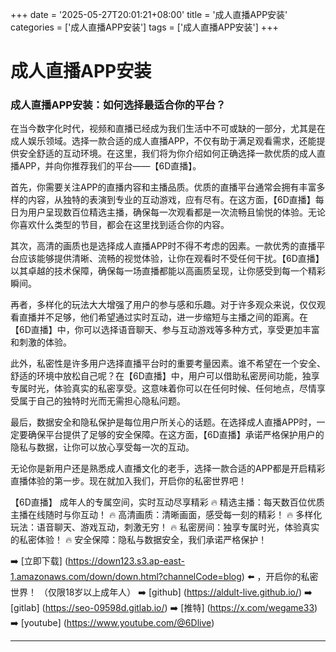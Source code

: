 +++
date = '2025-05-27T20:01:21+08:00'
title = '成人直播APP安装'
categories = ['成人直播APP安装']
tags = ['成人直播APP安装']
+++

# 成人直播APP安装

### 成人直播APP安装：如何选择最适合你的平台？

在当今数字化时代，视频和直播已经成为我们生活中不可或缺的一部分，尤其是在成人娱乐领域。选择一款合适的成人直播APP，不仅有助于满足观看需求，还能提供安全舒适的互动环境。在这里，我们将为你介绍如何正确选择一款优质的成人直播APP，并向你推荐我们的平台——【6D直播】。

首先，你需要关注APP的直播内容和主播品质。优质的直播平台通常会拥有丰富多样的内容，从独特的表演到专业的互动游戏，应有尽有。在这方面，【6D直播】每日为用户呈现数百位精选主播，确保每一次观看都是一次流畅且愉悦的体验。无论你喜欢什么类型的节目，都会在这里找到适合你的内容。

其次，高清的画质也是选择成人直播APP时不得不考虑的因素。一款优秀的直播平台应该能够提供清晰、流畅的视觉体验，让你在观看时不受任何干扰。【6D直播】以其卓越的技术保障，确保每一场直播都能以高画质呈现，让你感受到每一个精彩瞬间。

再者，多样化的玩法大大增强了用户的参与感和乐趣。对于许多观众来说，仅仅观看直播并不足够，他们希望通过实时互动，进一步缩短与主播之间的距离。在【6D直播】中，你可以选择语音聊天、参与互动游戏等多种方式，享受更加丰富和刺激的体验。

此外，私密性是许多用户选择直播平台时的重要考量因素。谁不希望在一个安全、舒适的环境中放松自己呢？在【6D直播】中，用户可以借助私密房间功能，独享专属时光，体验真实的私密享受。这意味着你可以在任何时候、任何地点，尽情享受属于自己的独特时光而无需担心隐私问题。

最后，数据安全和隐私保护是每位用户所关心的话题。在选择成人直播APP时，一定要确保平台提供了足够的安全保障。在这方面，【6D直播】承诺严格保护用户的隐私与数据，让你可以放心享受每一次的互动。

无论你是新用户还是熟悉成人直播文化的老手，选择一款合适的APP都是开启精彩直播体验的第一步。现在就加入我们，开启你的私密世界吧！ 

【6D直播】
成年人的专属空间，实时互动尽享精彩
🔥 精选主播：每天数百位优质主播在线随时与你互动！
🔥 高清画质：清晰画面，感受每一刻的精彩！
🔥 多样化玩法：语音聊天、游戏互动，刺激无穷！
🔥 私密房间：独享专属时光，体验真实的私密体验！
🔥 安全保障：隐私与数据安全，我们承诺严格保护！

➡️ [立即下载] (https://down123.s3.ap-east-1.amazonaws.com/down/down.html?channelCode=blog) ⬅️ ，开启你的私密世界！
（仅限18岁以上成年人）
➡️ [github] (https://aldult-live.github.io/)
➡️ [gitlab] (https://seo-09598d.gitlab.io/)
➡️ [推特] (https://x.com/wegame33)
➡️ [youtube] (https://www.youtube.com/@6Dlive)

---
